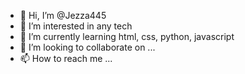 - 👋 Hi, I’m @Jezza445
- 👀 I’m interested in any tech
- 🌱 I’m currently learning html, css, python, javascript
- 💞️ I’m looking to collaborate on ...
- 📫 How to reach me ...

<!---
Jezza445/Jezza445 is a ✨ special ✨ repository because its `README.md` (this file) appears on your GitHub profile.
You can click the Preview link to take a look at your changes.
--->
